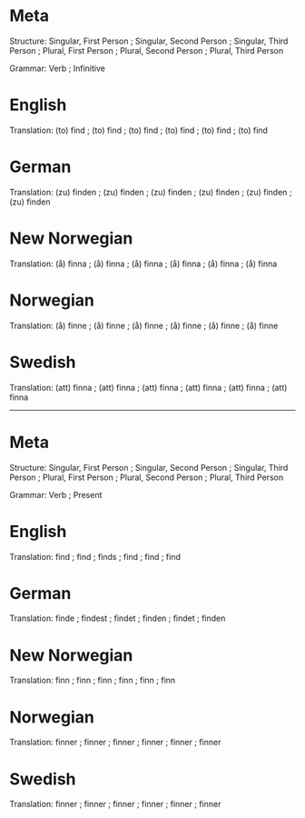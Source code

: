 Meta
====

Structure: Singular, First Person ; Singular, Second Person ; Singular, Third Person ;
           Plural, First Person   ; Plural, Second Person   ; Plural, Third Person

Grammar:   Verb ; Infinitive



English
=======

Translation: (to) find ; (to) find ; (to) find ;
             (to) find ; (to) find ; (to) find



German
======

Translation: (zu) finden ; (zu) finden ; (zu) finden ;
             (zu) finden ; (zu) finden ; (zu) finden



New Norwegian
=============

Translation: (å) finna ; (å) finna ; (å) finna ;
             (å) finna ; (å) finna ; (å) finna



Norwegian
=========

Translation: (å) finne ; (å) finne ; (å) finne ;
             (å) finne ; (å) finne ; (å) finne



Swedish
=======

Translation: (att) finna ; (att) finna ; (att) finna ;
             (att) finna ; (att) finna ; (att) finna



--------------------------------------------------------------------------------

Meta
====

Structure: Singular, First Person ; Singular, Second Person ; Singular, Third Person ;
           Plural, First Person   ; Plural, Second Person   ; Plural, Third Person

Grammar:   Verb ; Present



English
=======

Translation: find ; find ; finds ;
             find ; find ; find



German
======

Translation: finde  ; findest ; findet ;
             finden ; findet  ; finden



New Norwegian
=============

Translation: finn ; finn ; finn ;
             finn ; finn ; finn



Norwegian
=========

Translation: finner ; finner ; finner ;
             finner ; finner ; finner



Swedish
=======

Translation: finner ; finner ; finner ;
             finner ; finner ; finner
